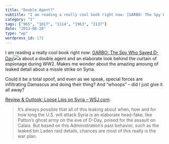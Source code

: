 ```yaml
---
title: "Double Agent?"
subtitle: "I am reading a really cool book right now: [GARBO: The Spy Who Saved D-Day](http://www.amazon.com/gp..."
category: "1"
tags: ["965", "1017", "1114", "1963", "2137"]
date: "2013-08-28"
type: "wp"
wordpress_id: 172
---
```

I am reading a really cool book right now: [GARBO: The Spy Who Saved D-Day](http://www.amazon.com/gp/product/155002504X/ref=as_li_ss_tl?ie=UTF8&camp=1789&creative=390957&creativeASIN=155002504X&linkCode=as2&tag=blogbridge-20)![](http://ir-na.amazon-adsystem.com/e/ir?t=blogbridge-20&l=as2&o=1&a=155002504X)a about a double agent and an elaborate look behind the curtain of espionage during WW2. Makes me wonder about the amazing amoung of leaked detail about a missle strike on Syria.

Could it be a total spoof, and even as we speak, special forces are infiltrating Damascus and doing their thing? And “whoops” – did I just give it all away?

[Review & Outlook: Loose Lips on Syria – WSJ.com](http://online.wsj.com/article/SB10001424127887324591204579039011328308776.html?mod=rss_opinion_main&utm_source=feedburner&utm_medium=feed&utm_campaign=Feed%3A+wsj%2Fxml%2Frss%2F3_7041+%28WSJ.com%3A+Opinion%29&utm_content=My+Yahoo):

> It’s always possible that all of this leaking about when, how and for how long the U.S. will attack Syria is an elaborate head-fake, like Patton’s ghost army on the eve of D-Day, poised for the assault on Calais. But based on this Administration’s past behavior, such as the leaked bin Laden raid details, chances are most of this really is the war plan.